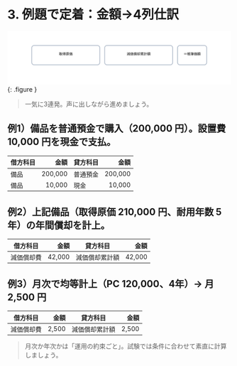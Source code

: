 # 3. 例題で定着：金額→4列仕訳

![帳簿価額のイメージ](../assets/img/ch10/book_value.svg){: .figure }

> 一気に3連発。声に出しながら進めましょう。

## 例1）備品を普通預金で購入（200,000 円）。設置費 10,000 円を現金で支払。

| 借方科目 |    金額 | 貸方科目 |    金額 |
| -------- | ------: | -------- | ------: |
| 備品     | 200,000 | 普通預金 | 200,000 |
| 備品     |  10,000 | 現金     |  10,000 |

## 例2）上記備品（取得原価 210,000 円、耐用年数 5年）の年間償却を計上。

| 借方科目   |   金額 | 貸方科目       |   金額 |
| ---------- | -----: | -------------- | -----: |
| 減価償却費 | 42,000 | 減価償却累計額 | 42,000 |

## 例3）月次で均等計上（PC 120,000、4年）→ 月 2,500 円

| 借方科目   |  金額 | 貸方科目       |  金額 |
| ---------- | ----: | -------------- | ----: |
| 減価償却費 | 2,500 | 減価償却累計額 | 2,500 |

> 月次か年次かは「運用の約束ごと」。試験では条件に合わせて素直に計算しましょう。
